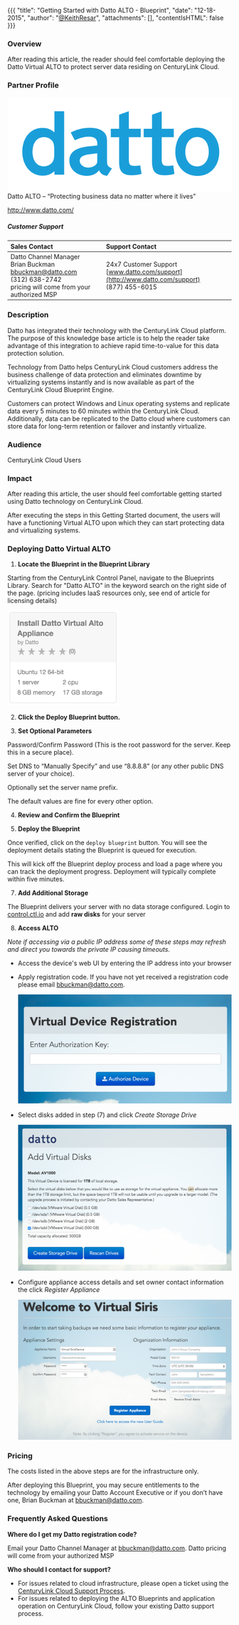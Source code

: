 {{{
  "title": "Getting Started with Datto ALTO - Blueprint",
  "date": "12-18-2015",
  "author": "<a href='https://twitter.com/KeithResar'>@KeithResar</a>",
  "attachments": [],
  "contentIsHTML": false
}}}



### Overview

After reading this article, the reader should feel comfortable deploying the Datto Virtual ALTO to protect server
data residing on CenturyLink Cloud.

### Partner Profile

<img src="../../images/datto/datto_logo_blue.png" style="border:0;float:right;">

Datto ALTO – “Protecting business data no matter where it lives”

http://www.datto.com/

##### Customer Support

|Sales Contact   	| Support Contact	|
|:-	|	:-	|
|Datto Channel Manager<br>Brian Buckman<br>bbuckman@datto.com<br>(312) 638-2742<br>pricing will come from your authorized MSP | 24x7 Customer Support<br> [www.datto.com/support](http://www.datto.com/support)<br>(877) 455-6015	|


### Description

Datto has integrated their technology with the CenturyLink Cloud platform. The purpose of this knowledge base article is to help the reader
take advantage of this integration to achieve rapid time-to-value for this data protection solution.

Technology from Datto helps CenturyLink Cloud customers address the business challenge of data protection and eliminates downtime by
virtualizing systems instantly and is now available as part of the CenturyLink Cloud Blueprint Engine.

Customers can protect Windows and Linux operating systems and replicate data every 5 minutes to 60 minutes within the CenturyLink Cloud.
Additionally, data can be replicated to the Datto cloud where customers can store data for long-term retention or failover and instantly virtualize.


### Audience

CenturyLink Cloud Users


### Impact

After reading this article, the user should feel comfortable getting started using Datto technology on CenturyLink Cloud.

After executing the steps in this Getting Started document, the users will have a functioning Virtual ALTO upon which they
can start protecting data and virtualizing systems.


### Deploying Datto Virtual ALTO

1. **Locate the Blueprint in the Blueprint Library**

  Starting from the CenturyLink Control Panel, navigate to the Blueprints Library. Search for "Datto ALTO" in the keyword search on the right side of the page.
  (pricing includes IaaS resources only, see end of article for licensing details)

  <img src="../../images/datto/blueprint_tile.png" style="border:0;max-width:250px;">

2. **Click the Deploy Blueprint button.**

3. **Set Optional Parameters**

  Password/Confirm Password (This is the root password for the server. Keep this in a secure place).  

  Set DNS to “Manually Specify” and use “8.8.8.8” (or any other public DNS server of your choice).

  Optionally set the server name prefix.

  The default values are fine for every other option.

4. **Review and Confirm the Blueprint**

5. **Deploy the Blueprint**

  Once verified, click on the `deploy blueprint` button. You will see the deployment details stating the Blueprint is queued for execution.

  This will kick off the Blueprint deploy process and load a page where you can track the deployment progress. Deployment will typically complete within five minutes.

7. **Add Additional Storage**

  The Blueprint delivers your server with no data storage configured.  Login to [control.ctl.io](https://control.ctl.io) and
  add **raw disks** for your server

8. **Access ALTO**

  *Note if accessing via a public IP address some of these steps may refresh and direct you towards the private IP causing timeouts.*

  * Access the device's web UI by entering the IP address into your browser

  * Apply registration code.  If you have not yet received a registration code please email bbuckman@datto.com.

    ![Add authorization key](../../images/datto/authorization_key.png)

  * Select disks added in step (7) and click *Create Storage Drive*

    ![Add disks](../../images/datto/add_disks.png)

  * Configure appliance access details and set owner contact information the click *Register Appliance*

    ![Register appliance](../../images/datto/register_appliance.png)


### Pricing

The costs listed in the above steps are for the infrastructure only.

After deploying this Blueprint, you may secure entitlements to the technology by emailing your Datto Account Executive or if you don’t have one, Brian Buckman at bbuckman@datto.com.


### Frequently Asked Questions

**Where do I get my Datto registration code?**

Email your Datto Channel Manager at bbuckman@datto.com.  Datto pricing will come from your authorized MSP


**Who should I contact for support?**

* For issues related to cloud infrastructure, please open a ticket using the [CenturyLink Cloud Support Process](../../Support/how-do-i-report-a-support-issue.md).
* For issues related to deploying the ALTO Blueprints and application operation on CenturyLink Cloud, follow your existing Datto support process.
